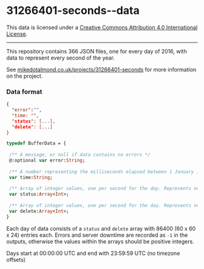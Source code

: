 # 31266401-seconds--data

This data is licensed under a [Creative Commons Attribution 4.0 International License](https://creativecommons.org/licenses/by/4.0/).


----

This repository contains 366 JSON files, one for every day of 2016, with data to represent every second of the year.

See [mikedotalmond.co.uk/projects/31266401-seconds](http://mikedotalmond.co.uk/projects/31266401-seconds) for more information on the project.


### Data format

```json
{
  "error":"",
  "time: "",
  "status": [...],
  "delete": [...]
}
```

```haxe
typedef BufferData = {
 
 /** A message, or null if data contains no errors */
 @:optional var error:String;
 
 /** A number representing the milliseconds elapsed between 1 January 1970 00:00:00 UTC and the given date */
 var time:String;
 
 /** Array of integer values, one per second for the day. Represents number of status events recorded per-second */
 var status:Array<Int>;
 
 /** Array of integer values, one per second for the day. Represents number of delete events recorded per-second */
 var delete:Array<Int>;
}
```

Each day of data consists of a `status` and `delete` array with 86400 (60 x 60 x 24) entries each. Errors and server downtime are recorded as `-1` in the outputs, otherwise the values within the arrays should be positive integers.

Days start at 00:00:00 UTC and end with 23:59:59 UTC (no timezone offsets)
